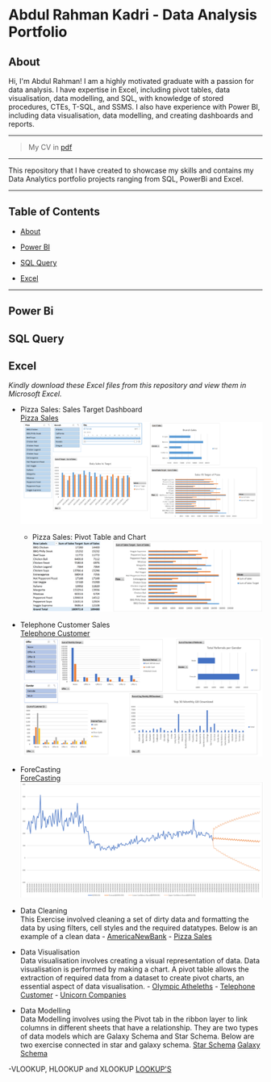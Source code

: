 # Abdul Rahman Kadri - Data Analysis Portfolio

## About

Hi, I'm Abdul Rahman! I am a highly motivated graduate with a passion for data analysis. I have expertise in Excel, including pivot tables, data visualisation, data modelling, and SQL, with knowledge of stored procedures, CTEs, T-SQL, and SSMS. I also have experience with Power BI, including data visualisation, data modelling, and creating dashboards and reports.

 ---

> My CV in [pdf](https://github.com/aokadri11/AbdulRahman_Portfolio/blob/main/Abdul_Rahman_Kadri_CV_2023_Data_Analysis.pdf) 
---

This repository that I have created to showcase my skills and contains my Data Analytics portfolio projects ranging from SQL, PowerBi and Excel.

---

## Table of Contents
- [About](#about)

- [Power BI](#power-bi)

- [SQL Query](#sql-query)  

- [Excel](#excel)

---

## **Power Bi**  


## **SQL Query** 


## **Excel**  

*Kindly download these Excel files from this repository and view them in Microsoft Excel.*

- Pizza Sales: Sales Target Dashboard <br />
    [Pizza Sales](https://github.com/aokadri11/AbdulRahman_Portfolio/blob/main/Abdul%20-%20Pizza%20Sales_Data_Modeling.xlsx)
![Dashboard](https://github.com/aokadri11/AbdulRahman_Portfolio/blob/main/Pizza%20Sales%20Dashboard.PNG)
    - Pizza Sales: Pivot Table and Chart
![Pivot Table and Chart](https://github.com/aokadri11/AbdulRahman_Portfolio/blob/main/Pivot%20Table%20in%20Pizza%20Sales.PNG)


- Telephone Customer Sales <br />
    [Telephone Customer](https://github.com/aokadri11/AbdulRahman_Portfolio/blob/main/Abdul%20-%20Telephone%20Customer.xlsx)
![Dashboard](https://github.com/aokadri11/AbdulRahman_Portfolio/blob/main/TelePhone_Customer_Dashboard.PNG)

- ForeCasting <br />
    [ForeCasting](https://github.com/aokadri11/AbdulRahman_Portfolio/blob/main/ForeCasting%20NYC%20Accidents%202020.xlsx)
![Forecast Sheet](https://github.com/aokadri11/AbdulRahman_Portfolio/blob/main/Forecast%20Image.PNG)


- Data Cleaning <br />
    This Exercise involved cleaning a set of dirty data and formatting the data by using filters, cell styles and the required datatypes. Below is an example of a clean data 
        -  [AmericaNewBank](https://github.com/aokadri11/AbdulRahman_Portfolio/blob/main/Abdul%20-%20AmericaBank%20-%20PB.xlsx)
        -  [Pizza Sales](https://github.com/aokadri11/AbdulRahman_Portfolio/blob/main/Abdul%20-%20Pizza%20Sales_Data_Modeling.xlsx)

- Data Visualisation <br />
    Data visualisation involves creating a visual representation of data. Data visualisation is performed by making a chart. A pivot table allows the extraction of required data from a dataset to create pivot charts, an essential aspect of data visualisation.
        -   [Olympic Atheleths](https://github.com/aokadri11/AbdulRahman_Portfolio/blob/main/Abdul%20-%20Olympic%20Atheleths.xlsx)
        -   [Telephone Customer](https://github.com/aokadri11/AbdulRahman_Portfolio/blob/main/Abdul%20-%20Telephone%20Customer.xlsx)
        -   [Unicorn Companies](https://github.com/aokadri11/AbdulRahman_Portfolio/blob/main/Abdul%20-%20Unicorn_Companies.xlsx)

- Data Modelling <br />
    Data Modelling involves using the Pivot tab in the ribbon layer to link columns in different sheets that have a relationship. They are two types of data models which are Galaxy Schema and Star Schema. Below are two exercise connected in star and galaxy schema.
        [Star Schema](https://github.com/aokadri11/AbdulRahman_Portfolio/blob/main/Star%20Schema%20Data%20Modeling.xlsx)
        [Galaxy Schema](https://github.com/aokadri11/AbdulRahman_Portfolio/blob/main/Abdul%20-%20Pizza%20Sales_Data_Modeling.xlsx)

-VLOOKUP, HLOOKUP and XLOOKUP
        [LOOKUP'S](https://github.com/aokadri11/AbdulRahman_Portfolio/blob/main/VLOOKUP_XLOOKUP%20sheet.xlsx)


